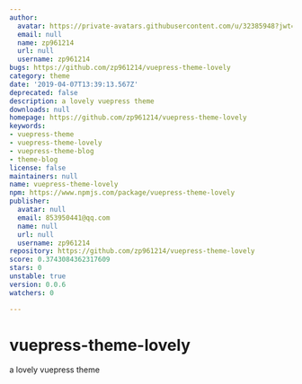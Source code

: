 ```yaml
---
author:
  avatar: https://private-avatars.githubusercontent.com/u/32385948?jwt=eyJhbGciOiJIUzI1NiIsInR5cCI6IkpXVCJ9.eyJpc3MiOiJnaXRodWIuY29tIiwiYXVkIjoicmF3LmdpdGh1YnVzZXJjb250ZW50LmNvbSIsImtleSI6ImtleTEiLCJleHAiOjE3MzQ2NzE1ODAsIm5iZiI6MTczNDY3MDM4MCwicGF0aCI6Ii91LzMyMzg1OTQ4In0.OvSOwG0NSW5SZHamvxDDlJHIHwUkXt6eI2mu4T4kCp4&v=4
  email: null
  name: zp961214
  url: null
  username: zp961214
bugs: https://github.com/zp961214/vuepress-theme-lovely
category: theme
date: '2019-04-07T13:39:13.567Z'
deprecated: false
description: a lovely vuepress theme
downloads: null
homepage: https://github.com/zp961214/vuepress-theme-lovely
keywords:
- vuepress-theme
- vuepress-theme-lovely
- vuepress-theme-blog
- theme-blog
license: false
maintainers: null
name: vuepress-theme-lovely
npm: https://www.npmjs.com/package/vuepress-theme-lovely
publisher:
  avatar: null
  email: 853950441@qq.com
  name: null
  url: null
  username: zp961214
repository: https://github.com/zp961214/vuepress-theme-lovely
score: 0.3743084362317609
stars: 0
unstable: true
version: 0.0.6
watchers: 0

---
```


# vuepress-theme-lovely
a lovely vuepress theme
